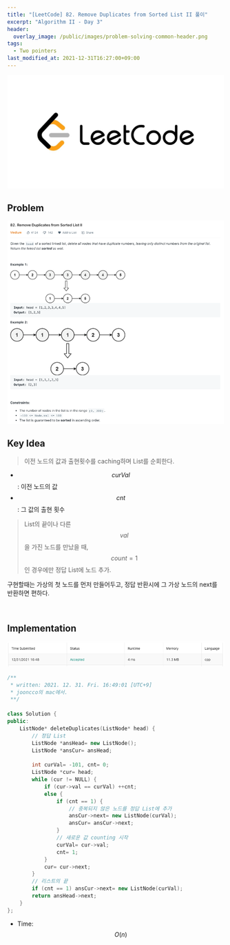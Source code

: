 ```yaml
---
title: "[LeetCode] 82. Remove Duplicates from Sorted List II 풀이"
excerpt: "Algorithm II - Day 3"
header:
  overlay_image: /public/images/problem-solving-common-header.png
tags:
  - Two pointers
last_modified_at: 2021-12-31T16:27:00+09:00
---
```

<a href="https://leetcode.com/">
    <img src="/public/images/leetcode-logo.jpeg"/>
</a>

## Problem
<a href="https://leetcode.com/problems/remove-duplicates-from-sorted-list-ii/">
    <img src="/public/images/leetcode-82.png"/>
</a>

<br/>

## Key Idea

> 이전 노드의 값과 출현횟수를 caching하며 List를 순회한다.

- $$curVal$$: 이전 노드의 값
- $$cnt$$: 그 값의 출현 횟수

> List의 끝이나 다른 $$val$$을 가진 노드를 만났을 때, $$count = 1$$인 경우에만 정답 List에 노드 추가.

구현할때는 가상의 첫 노드를 먼저 만들어두고, 정답 반환시에 그 가상 노드의 next를 반환하면 편하다.

<br/>

## Implementation
<img src="/public/images/leetcode-82-result.png"/>

```cpp
/**
 * written: 2021. 12. 31. Fri. 16:49:01 [UTC+9]
 * jooncco의 mac에서.
 **/

class Solution {
public:
    ListNode* deleteDuplicates(ListNode* head) {
        // 정답 List
        ListNode *ansHead= new ListNode();
        ListNode *ansCur= ansHead;
        
        int curVal= -101, cnt= 0;
        ListNode *cur= head;
        while (cur != NULL) {
            if (cur->val == curVal) ++cnt;
            else {
                if (cnt == 1) {
                    // 중복되지 않은 노드를 정답 List에 추가
                    ansCur->next= new ListNode(curVal);
                    ansCur= ansCur->next;
                }
                // 새로운 값 counting 시작
                curVal= cur->val;
                cnt= 1;
            }
            cur= cur->next;
        }
        // 리스트의 끝
        if (cnt == 1) ansCur->next= new ListNode(curVal);
        return ansHead->next;
    }
};

```

- Time: $$O(n)$$
